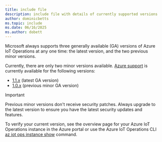 ```yaml
---
title: include file
description: include file with details of currently supported versions
author: dominicbetts
ms.topic: include
ms.date: 06/16/2025
ms.author: dobett
---
```


Microsoft always supports three generally available (GA) versions of Azure IoT Operations at any one time: the latest version, and the two previous minor versions.

Currently, there are only two minor versions available. [Azure support](https://azure.microsoft.com/support/plans) is currently available for the following versions:

- [1.1.x](https://github.com/Azure/azure-iot-operations/releases/tag/v1.1.19) (latest GA version)
- [1.0.x](https://github.com/Azure/azure-iot-operations/releases/tag/v1.0.9) (previous minor GA version)

> [!IMPORTANT]
> Previous minor versions don't receive security patches. Always upgrade to the latest version to ensure you have the latest security updates and features.

To verify your current version, see the overview page for your Azure IoT Operations instance in the Azure portal or use the Azure IoT Operations CLI [az iot ops instance show](/cli/azure/iot/ops#az-iot-ops-show) command.
